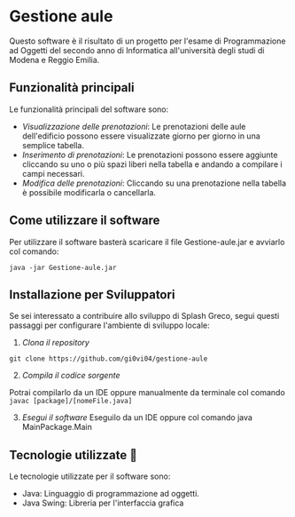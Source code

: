 # Gestione aule

Questo software è il risultato di un progetto per l'esame di Programmazione ad Oggetti del secondo anno di Informatica all'università degli studi di Modena e Reggio Emilia.

## Funzionalità principali
Le funzionalità principali del software sono:

- *Visualizzazione delle prenotazioni*: Le prenotazioni delle aule dell'edificio possono essere visualizzate giorno per giorno in una semplice tabella.
- *Inserimento di prenotazioni*: Le prenotazioni possono essere aggiunte cliccando su uno o più spazi liberi nella tabella e andando a compilare i campi necessari.
- *Modifica delle prenotazioni*: Cliccando su una prenotazione nella tabella è possibile modificarla o cancellarla.

## Come utilizzare il software
Per utilizzare il software basterà scaricare il file Gestione-aule.jar e avviarlo col comando:
    
```
java -jar Gestione-aule.jar
```

## Installazione per Sviluppatori
Se sei interessato a contribuire allo sviluppo di Splash Greco, segui questi passaggi per configurare l'ambiente di sviluppo locale:
1. *Clona il repository*

```
git clone https://github.com/gi0vi04/gestione-aule
```

2. *Compila il codice sorgente*

Potrai compilarlo da un IDE oppure manualmente da terminale col comando ```javac [package]/[nomeFile.java]```

3. *Esegui il software*
Eseguilo da un IDE oppure col comando java MainPackage.Main

## Tecnologie utilizzate 🚀
Le tecnologie utilizzate per il software sono:
- Java: Linguaggio di programmazione ad oggetti.
- Java Swing: Libreria per l'interfaccia grafica
